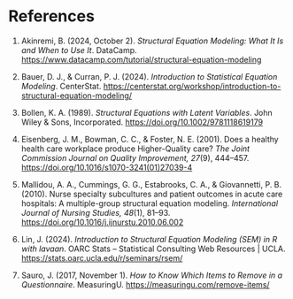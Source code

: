 # References

1. Akinremi, B. (2024, October 2). *Structural Equation Modeling: What It Is and When to Use It*. DataCamp. https://www.datacamp.com/tutorial/structural-equation-modeling

2. Bauer, D. J., & Curran, P. J. (2024). *Introduction to Statistical Equation Modeling*. CenterStat. https://centerstat.org/workshop/introduction-to-structural-equation-modeling/

3. Bollen, K. A. (1989). *Structural Equations with Latent Variables*. John Wiley & Sons, Incorporated. https://doi.org/10.1002/9781118619179

4. Eisenberg, J. M., Bowman, C. C., & Foster, N. E. (2001). Does a healthy health care workplace produce Higher-Quality care? *The Joint Commission Journal on Quality Improvement, 27*(9), 444–457. https://doi.org/10.1016/s1070-3241(01)27039-4

5. Mallidou, A. A., Cummings, G. G., Estabrooks, C. A., & Giovannetti, P. B. (2010). Nurse specialty subcultures and patient outcomes in acute care hospitals: A multiple-group structural equation modeling. *International Journal of Nursing Studies, 48*(1), 81–93. https://doi.org/10.1016/j.ijnurstu.2010.06.002

6. Lin, J. (2024). *Introduction to Structural Equation Modeling (SEM) in R with lavaan*. OARC Stats – Statistical Consulting Web Resources | UCLA. https://stats.oarc.ucla.edu/r/seminars/rsem/

7. Sauro, J. (2017, November 1). *How to Know Which Items to Remove in a Questionnaire*. MeasuringU. https://measuringu.com/remove-items/
